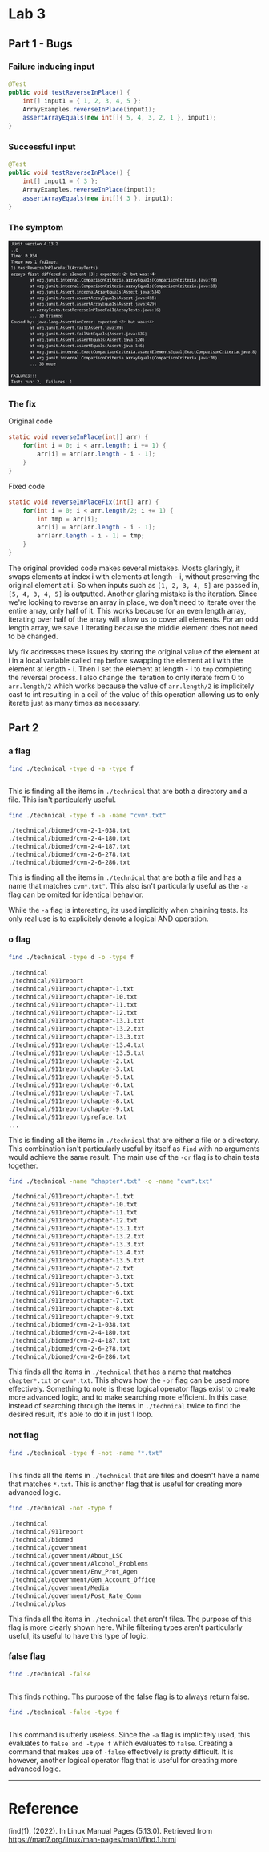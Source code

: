 # Lab 3
## Part 1 - Bugs

### Failure inducing input
```java
@Test
public void testReverseInPlace() {
    int[] input1 = { 1, 2, 3, 4, 5 };
    ArrayExamples.reverseInPlace(input1);
    assertArrayEquals(new int[]{ 5, 4, 3, 2, 1 }, input1);
}
```

### Successful input
```java
@Test 
public void testReverseInPlace() {
    int[] input1 = { 3 };
    ArrayExamples.reverseInPlace(input1);
    assertArrayEquals(new int[]{ 3 }, input1);
}
```

### The symptom
![Image](images/Screenshot%202024-02-11%209.30.44%20AM.png)

### The fix

Original code
```java
static void reverseInPlace(int[] arr) {
    for(int i = 0; i < arr.length; i += 1) {
        arr[i] = arr[arr.length - i - 1];
    }
}
```

Fixed code
```java
static void reverseInPlaceFix(int[] arr) {
    for(int i = 0; i < arr.length/2; i += 1) { 
        int tmp = arr[i]; 
        arr[i] = arr[arr.length - i - 1];
        arr[arr.length - i - 1] = tmp;
    }
}
```

The original provided code makes several mistakes. Mosts glaringly, it swaps elements at index i with elements at length - i, without preserving the original element at i. So when inputs such as `[1, 2, 3, 4, 5]` are passed in, `[5, 4, 3, 4, 5]` is outputted. Another glaring mistake is the iteration. Since we're looking to reverse an array in place, we don't need to iterate over the entire array, only half of it. This works because for an even length array, iterating over half of the array will allow us to cover all elements. For an odd length array, we save 1 iterating because the middle element does not need to be changed.

My fix addresses these issues by storing the original value of the element at i in a local variable called `tmp` before swapping the element at i with the element at length - i. Then I set the element at length - i to `tmp` completing the reversal process. I also change the iteration to only iterate from 0 to `arr.length/2` which works because the value of `arr.length/2` is implicitely cast to int resulting in a ceil of the value of this operation allowing us to only iterate just as many times as necessary.

## Part 2

### a flag
```bash
find ./technical -type d -a -type f
```
```
```
This is finding all the items in `./technical` that are both a directory and a file. This isn't particularly useful.
```bash
find ./technical -type f -a -name "cvm*.txt"
```
```
./technical/biomed/cvm-2-1-038.txt
./technical/biomed/cvm-2-4-180.txt
./technical/biomed/cvm-2-4-187.txt
./technical/biomed/cvm-2-6-278.txt
./technical/biomed/cvm-2-6-286.txt
```
This is finding all the items in `./technical` that are both a file and has a name that matches `cvm*.txt"`. This also isn't particularly useful as the `-a` flag can be omited for identical behavior.

While the `-a` flag is interesting, its used implicitly when chaining tests. Its only real use is to explicitely denote a logical AND operation.

### o flag
```bash
find ./technical -type d -o -type f
```
```
./technical
./technical/911report
./technical/911report/chapter-1.txt
./technical/911report/chapter-10.txt
./technical/911report/chapter-11.txt
./technical/911report/chapter-12.txt
./technical/911report/chapter-13.1.txt
./technical/911report/chapter-13.2.txt
./technical/911report/chapter-13.3.txt
./technical/911report/chapter-13.4.txt
./technical/911report/chapter-13.5.txt
./technical/911report/chapter-2.txt
./technical/911report/chapter-3.txt
./technical/911report/chapter-5.txt
./technical/911report/chapter-6.txt
./technical/911report/chapter-7.txt
./technical/911report/chapter-8.txt
./technical/911report/chapter-9.txt
./technical/911report/preface.txt
...
```
This is finding all the items in `./technical` that are either a file or a directory. This combination isn't particularly useful by itself as `find` with no arguments would achieve the same result. The main use of the `-or` flag is to chain tests together.

```bash
find ./technical -name "chapter*.txt" -o -name "cvm*.txt"
```
```
./technical/911report/chapter-1.txt
./technical/911report/chapter-10.txt
./technical/911report/chapter-11.txt
./technical/911report/chapter-12.txt
./technical/911report/chapter-13.1.txt
./technical/911report/chapter-13.2.txt
./technical/911report/chapter-13.3.txt
./technical/911report/chapter-13.4.txt
./technical/911report/chapter-13.5.txt
./technical/911report/chapter-2.txt
./technical/911report/chapter-3.txt
./technical/911report/chapter-5.txt
./technical/911report/chapter-6.txt
./technical/911report/chapter-7.txt
./technical/911report/chapter-8.txt
./technical/911report/chapter-9.txt
./technical/biomed/cvm-2-1-038.txt
./technical/biomed/cvm-2-4-180.txt
./technical/biomed/cvm-2-4-187.txt
./technical/biomed/cvm-2-6-278.txt
./technical/biomed/cvm-2-6-286.txt
```
This finds all the items in `./technical` that has a name that matches `chapter*.txt` or `cvm*.txt`. This shows how the `-or` flag can be used more effectively. Something to note is these logical operator flags exist to create more advanced logic, and to make searching more efficient. In this case, instead of searching through the items in `./technical` twice to find the desired result, it's able to do it in just 1 loop.

### not flag
```bash
find ./technical -type f -not -name "*.txt"
```
```
```
This finds all the items in `./technical` that are files and doesn't have a name that matches `*.txt`. This is another flag that is useful for creating more advanced logic.

```bash
find ./technical -not -type f
```
```
./technical
./technical/911report
./technical/biomed
./technical/government
./technical/government/About_LSC
./technical/government/Alcohol_Problems
./technical/government/Env_Prot_Agen
./technical/government/Gen_Account_Office
./technical/government/Media
./technical/government/Post_Rate_Comm
./technical/plos
```
This finds all the items in `./technical` that aren't files. The purpose of this flag is more clearly shown here. While filtering types aren't particularly useful, its useful to have this type of logic.

### false flag

```bash
find ./technical -false
```
```
```
This finds nothing. Ths purpose of the false flag is to always return false.
```bash
find ./technical -false -type f
```
```
```
This command is utterly useless. Since the `-a` flag is implicitely used, this evaluates to `false and -type f` which evaluates to `false`. Creating a command that makes use of `-false` effectively is pretty difficult. It is however, another logical operator flag that is useful for creating more advanced logic.

<!-- Page Break -->
<hr style="page-break-after: always;">

# Reference

find(1). (2022). In Linux Manual Pages (5.13.0). Retrieved from https://man7.org/linux/man-pages/man1/find.1.html